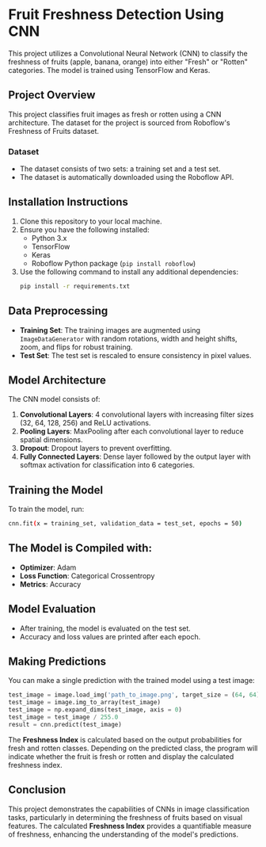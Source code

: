 # Fruit Freshness Detection Using CNN

This project utilizes a Convolutional Neural Network (CNN) to classify the freshness of fruits (apple, banana, orange) into either "Fresh" or "Rotten" categories. The model is trained using TensorFlow and Keras.

## **Project Overview**

This project classifies fruit images as fresh or rotten using a CNN architecture. The dataset for the project is sourced from Roboflow's Freshness of Fruits dataset.

### **Dataset**

- The dataset consists of two sets: a training set and a test set.
- The dataset is automatically downloaded using the Roboflow API.

## **Installation Instructions**

1. Clone this repository to your local machine.
2. Ensure you have the following installed:
    - Python 3.x
    - TensorFlow
    - Keras
    - Roboflow Python package (`pip install roboflow`)
3. Use the following command to install any additional dependencies:
    ```bash
    pip install -r requirements.txt
    ```

## **Data Preprocessing**

- **Training Set**: The training images are augmented using `ImageDataGenerator` with random rotations, width and height shifts, zoom, and flips for robust training.
- **Test Set**: The test set is rescaled to ensure consistency in pixel values.

## **Model Architecture**

The CNN model consists of:
1. **Convolutional Layers**: 4 convolutional layers with increasing filter sizes (32, 64, 128, 256) and ReLU activations.
2. **Pooling Layers**: MaxPooling after each convolutional layer to reduce spatial dimensions.
3. **Dropout**: Dropout layers to prevent overfitting.
4. **Fully Connected Layers**: Dense layer followed by the output layer with softmax activation for classification into 6 categories.

## **Training the Model**

To train the model, run:
```bash
cnn.fit(x = training_set, validation_data = test_set, epochs = 50)
```
## The Model is Compiled with:

- **Optimizer**: Adam
- **Loss Function**: Categorical Crossentropy
- **Metrics**: Accuracy

## Model Evaluation

- After training, the model is evaluated on the test set.
- Accuracy and loss values are printed after each epoch.

## Making Predictions

You can make a single prediction with the trained model using a test image:

```python
test_image = image.load_img('path_to_image.png', target_size = (64, 64))
test_image = image.img_to_array(test_image)
test_image = np.expand_dims(test_image, axis = 0)
test_image = test_image / 255.0
result = cnn.predict(test_image)
```
The **Freshness Index** is calculated based on the output probabilities for fresh and rotten classes. Depending on the predicted class, the program will indicate whether the fruit is fresh or rotten and display the calculated freshness index.

## Conclusion

This project demonstrates the capabilities of CNNs in image classification tasks, particularly in determining the freshness of fruits based on visual features. The calculated **Freshness Index** provides a quantifiable measure of freshness, enhancing the understanding of the model's predictions.
